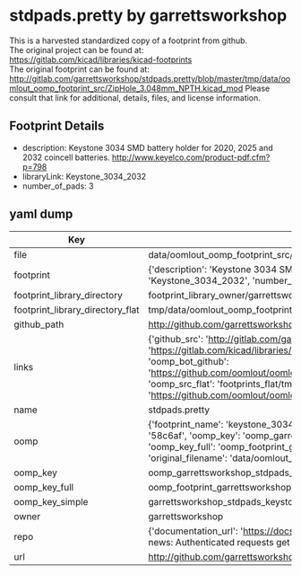 # stdpads.pretty by garrettsworkshop  
This is a harvested standardized copy of a footprint from github.  
The original project can be found at:  
https://gitlab.com/kicad/libraries/kicad-footprints  
The original footprint can be found at:
http://gitlab.com/garrettsworkshop/stdpads.pretty/blob/master/tmp/data/oomlout_oomp_footprint_src/ZipHole_3.048mm_NPTH.kicad_mod
Please consult that link for additional, details, files, and license information.  
## Footprint Details
* description: Keystone 3034 SMD battery holder for 2020, 2025 and 2032 coincell batteries. http://www.keyelco.com/product-pdf.cfm?p=798  
* libraryLink: Keystone_3034_2032  
* number_of_pads: 3  
## yaml dump  
| Key | Value |  
| --- | --- |  
| file | data/oomlout_oomp_footprint_src/stdpads.pretty/Keystone_3034_2032.kicad_mod |  
| footprint | {'description': 'Keystone 3034 SMD battery holder for 2020, 2025 and 2032 coincell batteries. http://www.keyelco.com/product-pdf.cfm?p=798', 'libraryLink': 'Keystone_3034_2032', 'number_of_pads': 3} |  
| footprint_library_directory | footprint_library_owner/garrettsworkshop_stdpads.pretty |  
| footprint_library_directory_flat | tmp/data/oomlout_oomp_footprint_src/footprints_flat/garrettsworkshop_stdpads_keystone_3034_2032/working |  
| github_path | http://github.com/garrettsworkshop/stdpads.pretty/blob/master/tmp/data/oomlout_oomp_footprint_src/Keystone_3034_2032.kicad_mod |  
| links | {'github_src': 'http://gitlab.com/garrettsworkshop/stdpads.pretty/blob/master/tmp/data/oomlout_oomp_footprint_src/ZipHole_3.048mm_NPTH.kicad_mod', 'github_src_repo': 'https://gitlab.com/kicad/libraries/kicad-footprints', 'oomp_bot': 'tmp/data/oomlout_oomp_footprint_src/footprints/garrettsworkshop_stdpads_keystone_3034_2032/working', 'oomp_bot_github': 'https://github.com/oomlout/oomlout_oomp_footprint_bot/tree/main/tmp/data/oomlout_oomp_footprint_src/footprints/garrettsworkshop_stdpads_keystone_3034_2032/working', 'oomp_src_flat': 'footprints_flat/tmp/data/oomlout_oomp_footprint_src/footprints_flat/garrettsworkshop_stdpads_keystone_3034_2032/working', 'oomp_src_flat_github': 'https://github.com/oomlout/oomlout_oomp_footprint_src/tree/main/tmp/data/oomlout_oomp_footprint_src/footprints_flat/garrettsworkshop_stdpads_keystone_3034_2032/working'} |  
| name | stdpads.pretty |  
| oomp | {'footprint_name': 'keystone_3034_2032', 'library_name': 'stdpads', 'md5': '58c6afda10919daa90da7056b8e7829d', 'md5_10': '58c6afda10', 'md5_5': '58c6a', 'md5_6': '58c6af', 'oomp_key': 'oomp_garrettsworkshop_stdpads_keystone_3034_2032', 'oomp_key_extra': 'oomp_footprint_garrettsworkshop_stdpads_keystone_3034_2032', 'oomp_key_full': 'oomp_footprint_garrettsworkshop_stdpads_keystone_3034_2032_58c6af', 'oomp_key_simple': 'garrettsworkshop_stdpads_keystone_3034_2032', 'original_filename': 'data/oomlout_oomp_footprint_src/stdpads.pretty/Keystone_3034_2032.kicad_mod', 'owner_name': 'garrettsworkshop'} |  
| oomp_key | oomp_garrettsworkshop_stdpads_keystone_3034_2032 |  
| oomp_key_full | oomp_footprint_garrettsworkshop_stdpads_keystone_3034_2032 |  
| oomp_key_simple | garrettsworkshop_stdpads_keystone_3034_2032 |  
| owner | garrettsworkshop |  
| repo | {'documentation_url': 'https://docs.github.com/rest/overview/resources-in-the-rest-api#rate-limiting', 'message': "API rate limit exceeded for 84.66.142.224. (But here's the good news: Authenticated requests get a higher rate limit. Check out the documentation for more details.)"} |  
| url | http://github.com/garrettsworkshop/stdpads.pretty |  

